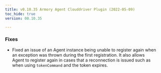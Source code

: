 ```yaml
---
title: v0.10.35 Armory Agent Clouddriver Plugin (2022-05-09)
toc_hide: true
version: 00.10.35

---
```


### Fixes

* Fixed an issue of an Agent instance being unable to register again when an exception was thrown during the first registration. It also allows Agent to register again in cases that a reconnection is issued such as when using `tokenCommand` and the token expires.
